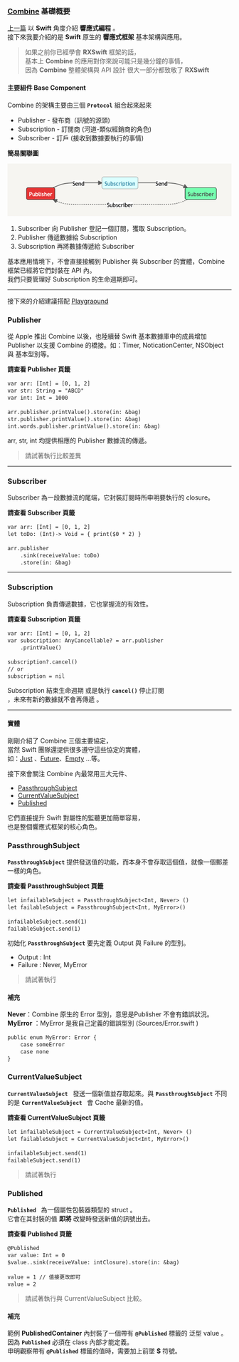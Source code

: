 ### [Combine](https://developer.apple.com/documentation/combine) 基礎概要
[上一篇](./響應式編程ReactiveProgramming.md) 以 **Swift** 角度介紹 **響應式編程** 。  
接下來我要介紹的是 **Swift** 原生的 **響應式框架** 基本架構與應用。

> 如果之前你已經學會 **RXSwift** 框架的話，  
> 基本上 **Combine** 的應用對你來說可能只是幾分鐘的事情，  
> 因為 **Combine** 整體架構與 API 設計 很大一部分都致敬了 **RXSwift**  
  
#### **主要組件 Base Component**
Combine 的架構主要由三個 **`Protocol`** 組合起來起來  

- Publisher - 發布商（訊號的源頭)
- Subscription - 訂閱商 (河道-類似經銷商的角色)
- Subscriber - 訂戶 (接收到數據要執行的事情)

**簡易關聯圖**  

![關聯圖](./resource/PSS關聯圖.png)

1. Subscriber 向 Publisher 登記一個訂閱，獲取 Subscription。
2.  Publisher 傳遞數據給 Subscription
3.  Subscription 再將數據傳遞給 Subscriber  

基本應用情境下，不會直接接觸到 Publisher 與 Subscriber 的實體，Combine 框架已經將它們封裝在 API 內。  
我們只要管理好 Subscription 的生命週期即可。  

---  
接下來的介紹建議搭配 [Playgraound](./CombineIntroduce.playground)

### Publisher  
從 Apple 推出 Combine 以後，也陸續替 Swift 基本數據庫中的成員增加 Publisher   以支援 Combine 的橋接。如：Timer, NoticationCenter, NSObject 與 基本型別等。  

**請查看 Publisher 頁籤**  

```
var arr: [Int] = [0, 1, 2]
var str: String = "ABCD"
var int: Int = 1000

arr.publisher.printValue().store(in: &bag)
str.publisher.printValue().store(in: &bag)
int.words.publisher.printValue().store(in: &bag) 
```  

arr, str, int 均提供相應的 Publisher 數據流的傳遞。  
>  請試著執行比較差異

---

### Subscriber 
Subscriber 為一段數據流的尾端，它封裝訂閱時所申明要執行的 closure。

**請查看 Subscriber 頁籤**  

```  
var arr: [Int] = [0, 1, 2]
let toDo: (Int)-> Void = { print($0 * 2) }

arr.publisher
    .sink(receiveValue: toDo)
    .store(in: &bag)  
``` 

---

### Subscription
Subscription 負責傳遞數據，它也掌握流的有效性。  

**請查看 Subscription 頁籤**  

```  
var arr: [Int] = [0, 1, 2]
var subscription: AnyCancellable? = arr.publisher
    .printValue()

subscription?.cancel()
// or
subscription = nil 
```  

Subscription 結束生命週期 或是執行 **`cancel()`** 停止訂閱  
，未來有新的數據就不會再傳遞 。

---

#### 實體
剛剛介紹了 Combine 三個主要協定，  
當然 Swift 團隊還提供很多遵守這些協定的實體，  
如：[Just](https://developer.apple.com/documentation/combine/just) 、[Future](https://developer.apple.com/documentation/combine/future)、[Empty](https://developer.apple.com/documentation/combine/empty) ...等。  

接下來會關注 Combine 內最常用三大元件、  

- [PassthroughSubject](https://developer.apple.com/documentation/combine/passthroughsubject)  
- [CurrentValueSubject
](https://developer.apple.com/documentation/combine/currentvaluesubject)  
- [Published](https://developer.apple.com/documentation/combine/published)  

它們直接提升 Swift 對屬性的監聽更加簡單容易，  
也是整個響應式框架的核心角色。 

### PassthroughSubject  
**`PassthroughSubject`** 提供發送值的功能，而本身不會存取這個值，就像一個郵差一樣的角色。

**請查看 PassthroughSubject 頁籤**  

```  
let infailableSubject = PassthroughSubject<Int, Never> ()
let failableSubject = PassthroughSubject<Int, MyError>()

infailableSubject.send(1)
failableSubject.send(1)
```  

初始化 **`PassthroughSubject`** 要先定義 Output 與 Failure 的型別。
  
- Output : Int   
- Failure : Never, MyError

>  請試著執行  

#### **補充**
**Never**：Combine 原生的 Error 型別，意思是Publisher 不會有錯誤狀況。  
**MyError** ：MyError 是我自己定義的錯誤型別 (Sources/Error.swift )  

```  
public enum MyError: Error {
    case someError
    case none
}
```  
### CurrentValueSubject  
**`CurrentValueSubject `** 發送一個新值並存取起來。與  **`PassthroughSubject`**  不同的是 **`CurrentValueSubject `** 會 Cache 最新的值。

**請查看 CurrentValueSubject 頁籤**  

```  
let infailableSubject = CurrentValueSubject<Int, Never> ()
let failableSubject = CurrentValueSubject<Int, MyError>()

infailableSubject.send(1)
failableSubject.send(1)
```  
>  請試著執行  

### Published  
**`Published `** 為一個屬性包裝器類型的 struct 。  
它會在其封裝的值 **即將** 改變時發送新值的訊號出去。  

**請查看 Published 頁籤**  

```  
@Published
var value: Int = 0
$value..sink(receiveValue: intClosure).store(in: &bag)

value = 1 // 值接更改即可
value = 2 
```  
>  請試著執行與 CurrentValueSubject 比較。  

#### 補充  
範例 **PublishedContainer** 內封裝了一個帶有 **`@Published`** 標籤的 泛型 value 。  
因為 **`Published`** 必須在 class 內部才能定義。  
申明觀察帶有 **`@Published`** 標籤的值時，需要加上前墜 **$** 符號。  

 








